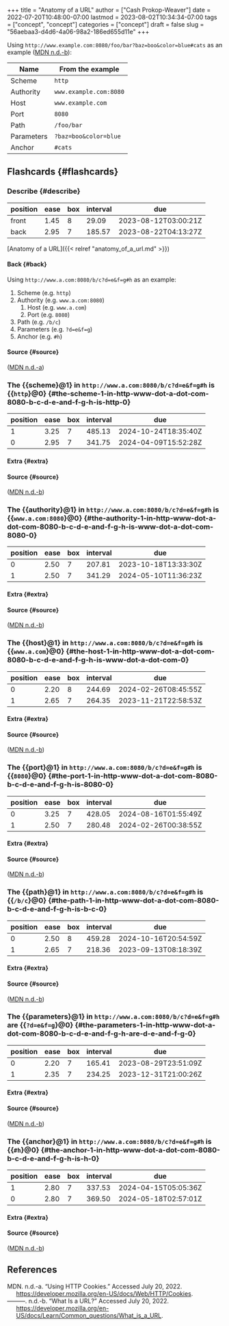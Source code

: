 +++
title = "Anatomy of a URL"
author = ["Cash Prokop-Weaver"]
date = 2022-07-20T10:48:00-07:00
lastmod = 2023-08-02T10:34:34-07:00
tags = ["concept", "concept"]
categories = ["concept"]
draft = false
slug = "56aebaa3-d4d6-4a06-98a2-186ed655d11e"
+++

Using `http://www.example.com:8080/foo/bar?baz=boo&color=blue#cats` as an example (<a href="#citeproc_bib_item_2">MDN n.d.-b</a>):

| Name       | From the example       |
|------------|------------------------|
| Scheme     | `http`                 |
| Authority  | `www.example.com:8080` |
| Host       | `www.example.com`      |
| Port       | `8080`                 |
| Path       | `/foo/bar`             |
| Parameters | `?baz=boo&color=blue`  |
| Anchor     | `#cats`                |


## Flashcards {#flashcards}


### Describe {#describe}

| position | ease | box | interval | due                  |
|----------|------|-----|----------|----------------------|
| front    | 1.45 | 8   | 29.09    | 2023-08-12T03:00:21Z |
| back     | 2.95 | 7   | 185.57   | 2023-08-22T04:13:27Z |

[Anatomy of a URL]({{< relref "anatomy_of_a_url.md" >}})


#### Back {#back}

Using `http://www.a.com:8080/b/c?d=e&f=g#h` as an example:

1.  Scheme (e.g. `http`)
2.  Authority (e.g. `www.a.com:8080`)
    1.  Host (e.g. `www.a.com`)
    2.  Port (e.g. `8080`)
3.  Path (e.g. `/b/c`)
4.  Parameters (e.g. `?d=e&f=g`)
5.  Anchor (e.g. `#h`)


#### Source {#source}

(<a href="#citeproc_bib_item_1">MDN n.d.-a</a>)


### The {{scheme}@1} in `http://www.a.com:8080/b/c?d=e&f=g#h` is {{`http`}@0} {#the-scheme-1-in-http-www-dot-a-dot-com-8080-b-c-d-e-and-f-g-h-is-http-0}

| position | ease | box | interval | due                  |
|----------|------|-----|----------|----------------------|
| 1        | 3.25 | 7   | 485.13   | 2024-10-24T18:35:40Z |
| 0        | 2.95 | 7   | 341.75   | 2024-04-09T15:52:28Z |


#### Extra {#extra}


#### Source {#source}

(<a href="#citeproc_bib_item_2">MDN n.d.-b</a>)


### The {{authority}@1} in `http://www.a.com:8080/b/c?d=e&f=g#h` is {{`www.a.com:8080`}@0} {#the-authority-1-in-http-www-dot-a-dot-com-8080-b-c-d-e-and-f-g-h-is-www-dot-a-dot-com-8080-0}

| position | ease | box | interval | due                  |
|----------|------|-----|----------|----------------------|
| 0        | 2.50 | 7   | 207.81   | 2023-10-18T13:33:30Z |
| 1        | 2.50 | 7   | 341.29   | 2024-05-10T11:36:23Z |


#### Extra {#extra}


#### Source {#source}

(<a href="#citeproc_bib_item_2">MDN n.d.-b</a>)


### The {{host}@1} in `http://www.a.com:8080/b/c?d=e&f=g#h` is {{`www.a.com`}@0} {#the-host-1-in-http-www-dot-a-dot-com-8080-b-c-d-e-and-f-g-h-is-www-dot-a-dot-com-0}

| position | ease | box | interval | due                  |
|----------|------|-----|----------|----------------------|
| 0        | 2.20 | 8   | 244.69   | 2024-02-26T08:45:55Z |
| 1        | 2.65 | 7   | 264.35   | 2023-11-21T22:58:53Z |


#### Extra {#extra}


#### Source {#source}

(<a href="#citeproc_bib_item_2">MDN n.d.-b</a>)


### The {{port}@1} in `http://www.a.com:8080/b/c?d=e&f=g#h` is {{`8080`}@0} {#the-port-1-in-http-www-dot-a-dot-com-8080-b-c-d-e-and-f-g-h-is-8080-0}

| position | ease | box | interval | due                  |
|----------|------|-----|----------|----------------------|
| 0        | 3.25 | 7   | 428.05   | 2024-08-16T01:55:49Z |
| 1        | 2.50 | 7   | 280.48   | 2024-02-26T00:38:55Z |


#### Extra {#extra}


#### Source {#source}

(<a href="#citeproc_bib_item_2">MDN n.d.-b</a>)


### The {{path}@1} in `http://www.a.com:8080/b/c?d=e&f=g#h` is {{`/b/c`}@0} {#the-path-1-in-http-www-dot-a-dot-com-8080-b-c-d-e-and-f-g-h-is-b-c-0}

| position | ease | box | interval | due                  |
|----------|------|-----|----------|----------------------|
| 0        | 2.50 | 8   | 459.28   | 2024-10-16T20:54:59Z |
| 1        | 2.65 | 7   | 218.36   | 2023-09-13T08:18:39Z |


#### Extra {#extra}


#### Source {#source}

(<a href="#citeproc_bib_item_2">MDN n.d.-b</a>)


### The {{parameters}@1} in `http://www.a.com:8080/b/c?d=e&f=g#h` are {{`?d=e&f=g`}@0} {#the-parameters-1-in-http-www-dot-a-dot-com-8080-b-c-d-e-and-f-g-h-are-d-e-and-f-g-0}

| position | ease | box | interval | due                  |
|----------|------|-----|----------|----------------------|
| 0        | 2.20 | 7   | 165.41   | 2023-08-29T23:51:09Z |
| 1        | 2.35 | 7   | 234.25   | 2023-12-31T21:00:26Z |


#### Extra {#extra}


#### Source {#source}

(<a href="#citeproc_bib_item_2">MDN n.d.-b</a>)


### The {{anchor}@1} in `http://www.a.com:8080/b/c?d=e&f=g#h` is {{`#h`}@0} {#the-anchor-1-in-http-www-dot-a-dot-com-8080-b-c-d-e-and-f-g-h-is-h-0}

| position | ease | box | interval | due                  |
|----------|------|-----|----------|----------------------|
| 1        | 2.80 | 7   | 337.53   | 2024-04-15T05:05:36Z |
| 0        | 2.80 | 7   | 369.50   | 2024-05-18T02:57:01Z |


#### Extra {#extra}


#### Source {#source}

(<a href="#citeproc_bib_item_2">MDN n.d.-b</a>)

## References

<style>.csl-entry{text-indent: -1.5em; margin-left: 1.5em;}</style><div class="csl-bib-body">
  <div class="csl-entry"><a id="citeproc_bib_item_1"></a>MDN. n.d.-a. “Using HTTP Cookies.” Accessed July 20, 2022. <a href="https://developer.mozilla.org/en-US/docs/Web/HTTP/Cookies">https://developer.mozilla.org/en-US/docs/Web/HTTP/Cookies</a>.</div>
  <div class="csl-entry"><a id="citeproc_bib_item_2"></a>———. n.d.-b. “What Is a URL?” Accessed July 20, 2022. <a href="https://developer.mozilla.org/en-US/docs/Learn/Common_questions/What_is_a_URL">https://developer.mozilla.org/en-US/docs/Learn/Common_questions/What_is_a_URL</a>.</div>
</div>
